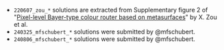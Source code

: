 - `220607_zou_*` solutions are extracted from Supplementary figure 2 of "[Pixel-level Bayer-type colour router based on metasurfaces](https://www.nature.com/articles/s41467-022-31019-7)" by X. Zou et al.
- `240325_mfschubert_*` solutions were submitted by @mfschubert.
- `240806_mfschubert_*` solutions were submitted by @mfschubert.
